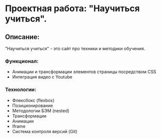 # Проектная работа: "Научиться учиться".

## Описание:

"Научиться учиться" - это сайт про техники и методики обучения.

### Функционал:

* Анимации и трансформации элементов страницы посредством CSS
* Интеграция видео с Youtube

### Технологии:

* Флексбокс (flexbox)
* Позиционирование
* Методологии БЭМ (nested)
* Трансформации
* Анимации
* Iframe
* Система контроля версий (Git)
